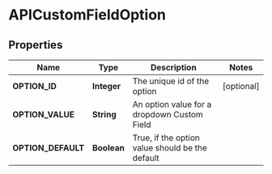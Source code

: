 
# APICustomFieldOption

## Properties
Name | Type | Description | Notes
------------ | ------------- | ------------- | -------------
**OPTION_ID** | **Integer** | The unique id of the option |  [optional]
**OPTION_VALUE** | **String** | An option value for a dropdown Custom Field | 
**OPTION_DEFAULT** | **Boolean** | True, if the option value should be the default | 



